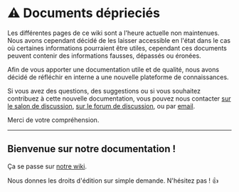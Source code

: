 # ⚠️ Documents déprieciés
Les différentes pages de ce wiki sont a l'heure actuelle non maintenues.
Nous avons cependant décidé de les laisser accessible en l'état dans le cas où certaines informations pourraient être utiles, cependant ces documents peuvent contenir des informations fausses, dépassés ou éronées. 

Afin de vous apporter une documentation utile et de qualité, nous avons décidé de réfléchir en interne a une nouvelle plateforme de connaissances.

Si vous avez des questions, des suggestions ou si vous souhaitez contribuez à cette nouvelle documentation,
vous pouvez nous contacter [sur le salon de discussion](https://chat.unixcorn.org), [sur le forum de discussion](https://forum.unixcorn.org), ou par [email](mailto:root@unixcorn.org).

Merci de votre compréhension.


----

## Bienvenue sur notre documentation !

Ça se passe sur [notre wiki](https://gogs.unixcorn.org/unixcorn-project/public-documentation/wiki/Home).

Nous donnes les droits d'édition sur simple demande. N'hésitez pas ! 👍
